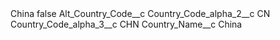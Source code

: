<?xml version="1.0" encoding="UTF-8"?>
<CustomMetadata xmlns="http://soap.sforce.com/2006/04/metadata" xmlns:xsi="http://www.w3.org/2001/XMLSchema-instance" xmlns:xsd="http://www.w3.org/2001/XMLSchema">
    <label>China</label>
    <protected>false</protected>
    <values>
        <field>Alt_Country_Code__c</field>
        <value xsi:nil="true"/>
    </values>
    <values>
        <field>Country_Code_alpha_2__c</field>
        <value xsi:type="xsd:string">CN</value>
    </values>
    <values>
        <field>Country_Code_alpha_3__c</field>
        <value xsi:type="xsd:string">CHN</value>
    </values>
    <values>
        <field>Country_Name__c</field>
        <value xsi:type="xsd:string">China</value>
    </values>
</CustomMetadata>
